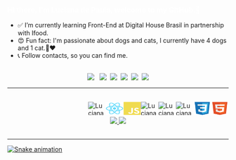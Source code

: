 <h3 style="color:white">Hi there, I'm Luciana de Paula, welcome to my GitHub.👋</h3>


- ✅ I’m currently learning Front-End at Digital House Brasil in partnership with Ifood.
- 😍 Fun fact: I'm passionate about dogs and cats, I currently have 4 dogs and 1 cat.🐾❤
- 📞 Follow contacts, so you can find me.
<br>
 <div align="center"> 
 <a href="https://wa.me/5571981399049?text=Ol%C3%A1%2C+agrade%C3%A7o+o+contato%2C+n%C3%A3o+estou+dispon%C3%ADvel+no+momento%2C+deixe+sua+mensagem+que%2C+logo+entrarei+em+contanto."><img src="https://img.shields.io/badge/WhatsApp-25D366?style=for-the-badge&logo=whatsapp&logoColor=white"></a> &nbsp
<a href = "mailto:lp.lucianadepaula@gmail.com"><img src="https://img.shields.io/badge/Gmail-D14836?style=for-the-badge&logo=gmail&logoColor=white" target="_blank"></a>&nbsp
 <a href="https://t.me/71981399049" target="_blank"><img src="https://img.shields.io/badge/Telegram-2CA5E0?style=for-the-badge&logo=telegram&logoColor=white"></a>&nbsp
<a href="https://www.instagram.com/lucianadepaula.lp" target="_blank"><img src="https://img.shields.io/badge/-Instagram-%23E4405F?style=for-the-badge&logo=instagram&logoColor=white" target="_blank"></a>&nbsp
 <a href="https://www.linkedin.com/in/luciana-de-paula-90953b207" target="_blank"><img src="https://img.shields.io/badge/-LinkedIn-%230077B5?style=for-the-badge&logo=linkedin&logoColor=white" target="_blank"></a>&nbsp
<a href="https:// https://acmeco.slack.com/team/U03F1TKP8P5" target="_blank"><img src="https://img.shields.io/badge/Slack-4A154B?style=for-the-badge&logo=slack&logoColor=white"></a>

</div>


<hr>

  <div style="display: inline_block"><br>
  <img align="right" alt="Luciana-de-Paula-HTML" height="30" width="40" src="https://raw.githubusercontent.com/devicons/devicon/master/icons/html5/html5-original.svg">
  <img align="right" alt="Luciana-de-Paula-CSS" height="30" width="40" src="https://raw.githubusercontent.com/devicons/devicon/master/icons/css3/css3-original.svg">
  <img align="right" alt="Luciana-de-Paula-Figma" height="30" width="40" src="https://cdn.jsdelivr.net/gh/devicons/devicon/icons/figma/figma-original.svg">
  <img align="right" alt="Luciana-de-Paula-WordPress" height="30" width="40" src="https://cdn.jsdelivr.net/gh/devicons/devicon/icons/wordpress/wordpress-plain.svg">
  <img align="right" alt="Luciana-de-Paula-Bootstrap" height="30" width="40" src="https://cdn.jsdelivr.net/gh/devicons/devicon/icons/bootstrap/bootstrap-original.svg">
  <img align="right" alt="Luciana-de-Paula-Js" height="30" width="40" src="https://raw.githubusercontent.com/devicons/devicon/master/icons/javascript/javascript-plain.svg">
  <img align="right" alt="RLuciana-de-Paula-React" height="30" width="40" src="https://raw.githubusercontent.com/devicons/devicon/master/icons/react/react-original.svg">
  <img align="right" alt="Luciana-de-Paula-NodeJS" height="30" width="40" src="https://cdn.jsdelivr.net/gh/devicons/devicon/icons/nodejs/nodejs-original.svg">
</div> 

  <br>
  <br>
  
  <div align="center" style="display: inline_block">
  <a href="https://github.com/luciana-depaula">
  <img height="180em" src="https://github-readme-stats.vercel.app/api?username=luciana-depaula&show_icons=true&theme=radical&include_all_commits=true&count_private=true"/>
  <img height="180em" src="https://github-readme-stats.vercel.app/api/top-langs/?username=luciana-depaula&layout=compact&langs_count=7&theme=radical"/>
</div>
  
  <br>
  <hr>
  
  ![Snake animation](https://github.com/luciana-depaula/luciana-depaula/blob/output/github-contribution-grid-snake.svg)
  
   
    
 
